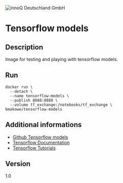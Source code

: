 ![innoQ Deutschland GmbH](https://github.com/innoq/innoq-styles/blob/master/images/logo_172%402x.png "")
# Tensorflow models


## Description
Image for testing and playing with tensorflow models.

## Run
```
docker run \
  --detach \
  --name tensorflow-models \
  --publish 8888:8888 \
  --volume tf_exchange:/notebooks/tf_exchange \
bmakowe/tensorflow-models
```


## Additional informations
- [Github Tensorflow models](https://github.com/tensorflow/models)
- [Tensorflow Documentation](https://www.tensorflow.org/get_started/)
- [Tensorflow Tutorials](https://www.tensorflow.org/tutorials/)

## Version
1.0

